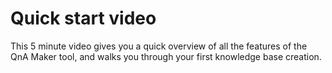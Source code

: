 <!-- 
NavPath: QnA Maker
LinkLabel: Quickstart
Url: QnAMaker/documentation/quickstart
Weight: 86 
-->

# Quick start video #
This 5 minute video gives you a quick overview of all the features of the QnA Maker tool, and walks you through your first knowledge base creation.
